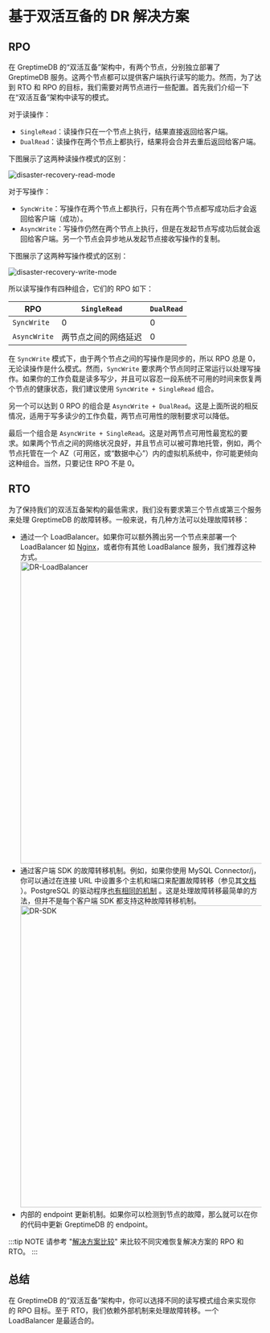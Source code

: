 # 基于双活互备的 DR 解决方案

## RPO

在 GreptimeDB 的“双活互备”架构中，有两个节点，分别独立部署了 GreptimeDB 服务。这两个节点都可以提供客户端执行读写的能力。然而，为了达到
RTO 和 RPO 的目标，我们需要对两节点进行一些配置。首先我们介绍一下在“双活互备”架构中读写的模式。

对于读操作：

- `SingleRead`：读操作只在一个节点上执行，结果直接返回给客户端。
- `DualRead`：读操作在两个节点上都执行，结果将会合并去重后返回给客户端。

下图展示了这两种读操作模式的区别：

![disaster-recovery-read-mode](/disaster-recovery-read-mode.png)

对于写操作：

- `SyncWrite`：写操作在两个节点上都执行，只有在两个节点都写成功后才会返回给客户端（成功）。
- `AsyncWrite`：写操作仍然在两个节点上执行，但是在发起节点写成功后就会返回给客户端。另一个节点会异步地从发起节点接收写操作的复制。

下图展示了这两种写操作模式的区别：

![disaster-recovery-write-mode](/disaster-recovery-write-mode.png)

所以读写操作有四种组合，它们的 RPO 如下：

| RPO          | `SingleRead` | `DualRead` |
|--------------|--------------|------------|
| `SyncWrite`  | 0            | 0          |
| `AsyncWrite` | 两节点之间的网络延迟   | 0          |

在 `SyncWrite` 模式下，由于两个节点之间的写操作是同步的，所以 RPO 总是 0，无论读操作是什么模式。然而，`SyncWrite`
要求两个节点同时正常运行以处理写操作。如果你的工作负载是读多写少，并且可以容忍一段系统不可用的时间来恢复两个节点的健康状态，我们建议使用 `SyncWrite + SingleRead`
组合。

另一个可以达到 0 RPO 的组合是 `AsyncWrite + DualRead`。这是上面所说的相反情况，适用于写多读少的工作负载，两节点可用性的限制要求可以降低。

最后一个组合是 `AsyncWrite + SingleRead`。这是对两节点可用性最宽松的要求。如果两个节点之间的网络状况良好，并且节点可以被可靠地托管，例如，两个节点托管在一个
AZ（可用区，或“数据中心”）内的虚拟机系统中，你可能更倾向这种组合。当然，只要记住 RPO 不是 0。

## RTO

为了保持我们的双活互备架构的最低需求，我们没有要求第三个节点或第三个服务来处理 GreptimeDB 的故障转移。一般来说，有几种方法可以处理故障转移：

- 通过一个 LoadBalancer。如果你可以额外腾出另一个节点来部署一个 LoadBalancer
  如 [Nginx](https://docs.nginx.com/nginx/admin-guide/load-balancer/tcp-udp-load-balancer/)，或者你有其他 LoadBalance
  服务，我们推荐这种方式。
  <img src="/DR-LoadBalancer.png" alt="DR-LoadBalancer" width="600"/>
- 通过客户端 SDK 的故障转移机制。例如，如果你使用 MySQL Connector/j，你可以通过在连接 URL
  中设置多个主机和端口来配置故障转移（参见其[文档](https://dev.mysql.com/doc/connector-j/en/connector-j-config-failover.html)
  ）。PostgreSQL 的驱动程序[也有相同的机制](https://jdbc.postgresql.org/documentation/use/#connection-fail-over)
  。这是处理故障转移最简单的方法，但并不是每个客户端 SDK 都支持这种故障转移机制。
  <img src="/DR-SDK.png" alt="DR-SDK" width="600"/>
- 内部的 endpoint 更新机制。如果你可以检测到节点的故障，那么就可以在你的代码中更新 GreptimeDB 的 endpoint。

:::tip NOTE
请参考 "[解决方案比较](/user-guide/administration/disaster-recovery/overview#解决方案比较)" 来比较不同灾难恢复解决方案的 RPO 和 RTO。
:::

## 总结

在 GreptimeDB 的“双活互备”架构中，你可以选择不同的读写模式组合来实现你的 RPO 目标。至于 RTO，我们依赖外部机制来处理故障转移。一个
LoadBalancer 是最适合的。
